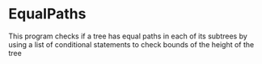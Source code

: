 # EqualPaths
This program checks if a tree has equal paths in each of its subtrees by using a list of conditional statements to check bounds of the
height of the tree
